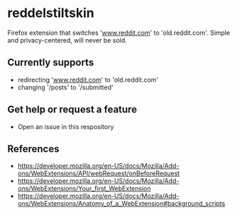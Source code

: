 # reddelstiltskin
Firefox extension that switches 'www.reddit.com' to 'old.reddit.com'. Simple and privacy-centered, will never be sold.

## Currently supports
- redirecting 'www.reddit.com' to 'old.reddit.com'
- changing '/posts' to '/submitted'

## Get help or request a feature
- Open an issue in this respository

## References
- https://developer.mozilla.org/en-US/docs/Mozilla/Add-ons/WebExtensions/API/webRequest/onBeforeRequest
- https://developer.mozilla.org/en-US/docs/Mozilla/Add-ons/WebExtensions/Your_first_WebExtension
- https://developer.mozilla.org/en-US/docs/Mozilla/Add-ons/WebExtensions/Anatomy_of_a_WebExtension#background_scripts
